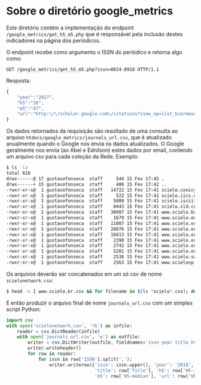 # Sobre o diretório google_metrics

Este diretório contém a implementação do endpoint `/google_metrics/get_h5_m5.php`
que é responsável pela inclusão destes indicadores na página dos periódicos. 

O endpoint recebe como argumento o ISSN do periódico e retorna algo como:

`GET /google_metrics/get_h5_m5.php?issn=0034-8910 HTTP/1.1`

Resposta: 

```javascript
{
    "year":"2017",
    "h5":"36",
    "m5":"47",
    "url":"http:\/\/scholar.google.com\/citations?view_op=list_hcore&venue=ufx6JcDSjHYJ.2017&hl=en"
}
```

Os dados retornados da requisição são resultado de uma consulta ao arquivo
`htdocs/google_metrics/journals_url.csv`, que é atualizado anualmente quando 
o Google nos envia os dados atualizados. O Google geralmente nos envia
(ao Abel e Ednilson) estes dados por email, contendo um arquivo csv para cada 
coleção da Rede. Exemplo:

```bash
$ ls -la
total 616
drwx------@ 17 gustavofonseca  staff     544 15 Fev 17:45 .
drwx------+ 15 gustavofonseca  staff     480 15 Fev 17:42 ..
-rwxr-xr-x@  1 gustavofonseca  staff   14722 15 Fev 17:41 scielo.conicyt.cl.csv
-rwxr-xr-x@  1 gustavofonseca  staff     522 15 Fev 17:41 scielo.iics.una.py.csv
-rwxr-xr-x@  1 gustavofonseca  staff    5809 15 Fev 17:41 scielo.isciii.es.csv
-rwxr-xr-x@  1 gustavofonseca  staff    8443 15 Fev 17:41 scielo.sld.cu.csv
-rwxr-xr-x@  1 gustavofonseca  staff   38087 15 Fev 17:41 www.scielo.br.csv
-rwxr-xr-x@  1 gustavofonseca  staff    1679 15 Fev 17:41 www.scielo.edu.uy.csv
-rwxr-xr-x@  1 gustavofonseca  staff   11087 15 Fev 17:41 www.scielo.org.ar.csv
-rwxr-xr-x@  1 gustavofonseca  staff   28076 15 Fev 17:41 www.scielo.org.co.csv
-rwxr-xr-x@  1 gustavofonseca  staff   16613 15 Fev 17:41 www.scielo.org.mx.csv
-rwxr-xr-x@  1 gustavofonseca  staff    2390 15 Fev 17:41 www.scielo.org.pe.csv
-rwxr-xr-x@  1 gustavofonseca  staff    2742 15 Fev 17:41 www.scielo.org.ve.csv
-rwxr-xr-x@  1 gustavofonseca  staff    5281 15 Fev 17:41 www.scielo.org.za.csv
-rwxr-xr-x@  1 gustavofonseca  staff    2538 15 Fev 17:41 www.scielo.sa.cr.csv
-rwxr-xr-x@  1 gustavofonseca  staff    2563 15 Fev 17:41 www.scielosp.org.csv
```

Os arquivos deverão ser concatenados em um só csv de nome `scielonetwork.csv`:

```bash
$ head -n 1 www.scielo.br.csv && for filename in $(ls *scielo*.csv); do tail -n +2 $filename; done > scielonetwork.csv
```

E então produzir o arquivo final de nome `journals_url.csv` com um simples 
script Python:

```python
import csv
with open('scielonetwork.csv', 'rb') as infile:
    reader = csv.DictReader(infile)
    with open('journals_url.csv', 'w') as outfile:
        writer = csv.DictWriter(outfile, fieldnames='issn year title h5 m5 url'.split())
        writer.writeheader()
        for row in reader:
            for issn in row['ISSN'].split(','):
                writer.writerow({'issn': issn.upper(), 'year': '2018', 
                                 'title': row['Title'], 'h5': row['H5-index'], 
                                 'm5': row['H5-median'], 'url': row['URL']})
```
